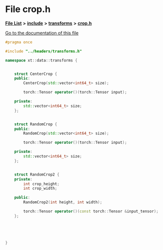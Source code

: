 

# File crop.h

[**File List**](files.md) **>** [**include**](dir_d44c64559bbebec7f509842c48db8b23.md) **>** [**transforms**](dir_de1d6215dd8b8d2c901daadc91a23b6e.md) **>** [**crop.h**](crop_8h.md)

[Go to the documentation of this file](crop_8h.md)


```C++
#pragma once

#include "../headers/transforms.h"

namespace xt::data::transforms {


    struct CenterCrop {
    public:
        CenterCrop(std::vector<int64_t> size);

        torch::Tensor operator()(torch::Tensor input);

    private:
        std::vector<int64_t> size;
    };


    struct RandomCrop {
    public:
        RandomCrop(std::vector<int64_t> size);

        torch::Tensor operator()(torch::Tensor input);

    private:
        std::vector<int64_t> size;
    };


    struct RandomCrop2 {
    private:
        int crop_height;
        int crop_width;

    public:
        RandomCrop2(int height, int width);

        torch::Tensor operator()(const torch::Tensor &input_tensor);
    };





}
```


